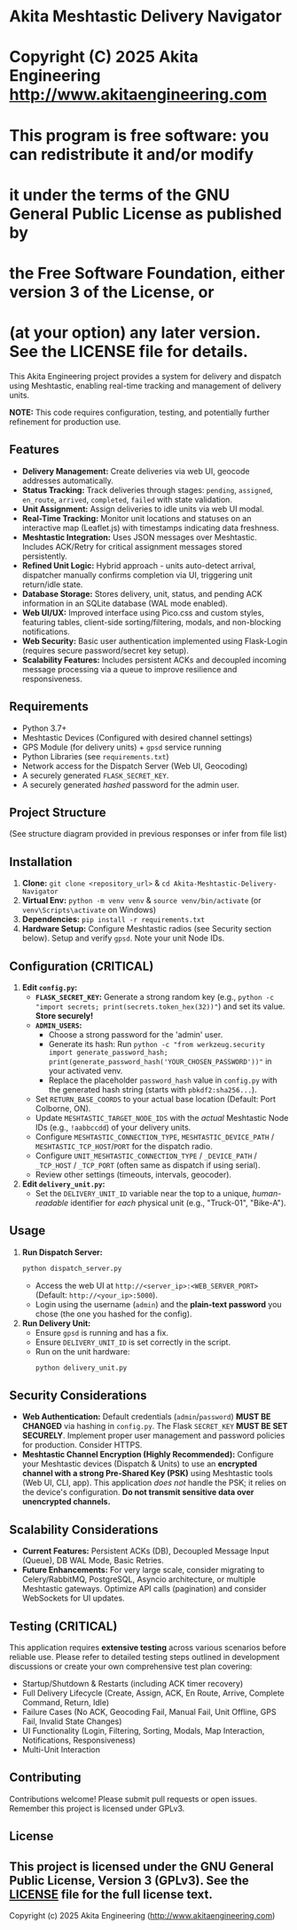 # Akita Meshtastic Delivery Navigator
# Copyright (C) 2025 Akita Engineering <http://www.akitaengineering.com>
#
# This program is free software: you can redistribute it and/or modify
# it under the terms of the GNU General Public License as published by
# the Free Software Foundation, either version 3 of the License, or
# (at your option) any later version. See the LICENSE file for details.

This Akita Engineering project provides a system for delivery and dispatch using Meshtastic, enabling real-time tracking and management of delivery units.

**NOTE:** This code requires configuration, testing, and potentially further refinement for production use.

## Features

* **Delivery Management:** Create deliveries via web UI, geocode addresses automatically.
* **Status Tracking:** Track deliveries through stages: `pending`, `assigned`, `en_route`, `arrived`, `completed`, `failed` with state validation.
* **Unit Assignment:** Assign deliveries to idle units via web UI modal.
* **Real-Time Tracking:** Monitor unit locations and statuses on an interactive map (Leaflet.js) with timestamps indicating data freshness.
* **Meshtastic Integration:** Uses JSON messages over Meshtastic. Includes ACK/Retry for critical assignment messages stored persistently.
* **Refined Unit Logic:** Hybrid approach - units auto-detect arrival, dispatcher manually confirms completion via UI, triggering unit return/idle state.
* **Database Storage:** Stores delivery, unit, status, and pending ACK information in an SQLite database (WAL mode enabled).
* **Web UI/UX:** Improved interface using Pico.css and custom styles, featuring tables, client-side sorting/filtering, modals, and non-blocking notifications.
* **Web Security:** Basic user authentication implemented using Flask-Login (requires secure password/secret key setup).
* **Scalability Features:** Includes persistent ACKs and decoupled incoming message processing via a queue to improve resilience and responsiveness.

## Requirements

* Python 3.7+
* Meshtastic Devices (Configured with desired channel settings)
* GPS Module (for delivery units) + `gpsd` service running
* Python Libraries (see `requirements.txt`)
* Network access for the Dispatch Server (Web UI, Geocoding)
* A securely generated `FLASK_SECRET_KEY`.
* A securely generated *hashed* password for the admin user.

## Project Structure

(See structure diagram provided in previous responses or infer from file list)

## Installation

1.  **Clone:** `git clone <repository_url>` & `cd Akita-Meshtastic-Delivery-Navigator`
2.  **Virtual Env:** `python -m venv venv` & `source venv/bin/activate` (or `venv\Scripts\activate` on Windows)
3.  **Dependencies:** `pip install -r requirements.txt`
4.  **Hardware Setup:** Configure Meshtastic radios (see Security section below). Setup and verify `gpsd`. Note your unit Node IDs.

## Configuration (CRITICAL)

1.  **Edit `config.py`:**
    * **`FLASK_SECRET_KEY`:** Generate a strong random key (e.g., `python -c "import secrets; print(secrets.token_hex(32))"`) and set its value. **Store securely!**
    * **`ADMIN_USERS`:**
        * Choose a strong password for the 'admin' user.
        * Generate its hash: Run `python -c "from werkzeug.security import generate_password_hash; print(generate_password_hash('YOUR_CHOSEN_PASSWORD'))"` in your activated venv.
        * Replace the placeholder `password_hash` value in `config.py` with the generated hash string (starts with `pbkdf2:sha256...`).
    * Set `RETURN_BASE_COORDS` to your actual base location (Default: Port Colborne, ON).
    * Update `MESHTASTIC_TARGET_NODE_IDS` with the *actual* Meshtastic Node IDs (e.g., `!aabbccdd`) of your delivery units.
    * Configure `MESHTASTIC_CONNECTION_TYPE`, `MESHTASTIC_DEVICE_PATH` / `MESHTASTIC_TCP_HOST`/`PORT` for the dispatch radio.
    * Configure `UNIT_MESHTASTIC_CONNECTION_TYPE` / `_DEVICE_PATH` / `_TCP_HOST` / `_TCP_PORT` (often same as dispatch if using serial).
    * Review other settings (timeouts, intervals, geocoder).
2.  **Edit `delivery_unit.py`:**
    * Set the `DELIVERY_UNIT_ID` variable near the top to a unique, *human-readable* identifier for *each* physical unit (e.g., "Truck-01", "Bike-A").

## Usage

1.  **Run Dispatch Server:**
    ```bash
    python dispatch_server.py
    ```
    * Access the web UI at `http://<server_ip>:<WEB_SERVER_PORT>` (Default: `http://<your_ip>:5000`).
    * Login using the username (`admin`) and the **plain-text password** you chose (the one you hashed for the config).
2.  **Run Delivery Unit:**
    * Ensure `gpsd` is running and has a fix.
    * Ensure `DELIVERY_UNIT_ID` is set correctly in the script.
    * Run on the unit hardware:
        ```bash
        python delivery_unit.py
        ```

## Security Considerations

* **Web Authentication:** Default credentials (`admin`/`password`) **MUST BE CHANGED** via hashing in `config.py`. The Flask `SECRET_KEY` **MUST BE SET SECURELY**. Implement proper user management and password policies for production. Consider HTTPS.
* **Meshtastic Channel Encryption (Highly Recommended):** Configure your Meshtastic devices (Dispatch & Units) to use an **encrypted channel with a strong Pre-Shared Key (PSK)** using Meshtastic tools (Web UI, CLI, app). This application *does not* handle the PSK; it relies on the device's configuration. **Do not transmit sensitive data over unencrypted channels.**

## Scalability Considerations

* **Current Features:** Persistent ACKs (DB), Decoupled Message Input (Queue), DB WAL Mode, Basic Retries.
* **Future Enhancements:** For very large scale, consider migrating to Celery/RabbitMQ, PostgreSQL, Asyncio architecture, or multiple Meshtastic gateways. Optimize API calls (pagination) and consider WebSockets for UI updates.

## Testing (CRITICAL)

This application requires **extensive testing** across various scenarios before reliable use. Please refer to detailed testing steps outlined in development discussions or create your own comprehensive test plan covering:
* Startup/Shutdown & Restarts (including ACK timer recovery)
* Full Delivery Lifecycle (Create, Assign, ACK, En Route, Arrive, Complete Command, Return, Idle)
* Failure Cases (No ACK, Geocoding Fail, Manual Fail, Unit Offline, GPS Fail, Invalid State Changes)
* UI Functionality (Login, Filtering, Sorting, Modals, Map Interaction, Notifications, Responsiveness)
* Multi-Unit Interaction

## Contributing

Contributions welcome! Please submit pull requests or open issues. Remember this project is licensed under GPLv3.

## License

This project is licensed under the GNU General Public License, Version 3 (GPLv3). See the [LICENSE](LICENSE) file for the full license text.
---
Copyright (c) 2025 Akita Engineering (http://www.akitaengineering.com)
